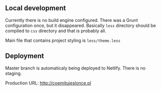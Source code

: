 ## Local development

Currently there is no build engine configured. There was a Grunt configuration
once, but it disappeared. Basically `less` directory should be compiled to `css`
directory and that is probably all.

Main file that contains project styling is `less/theme.less`

## Deployment

Master branch is automaticaly being deployed to Netlify. There is no staging.

Production URL: http://coemitujeslonce.pl
